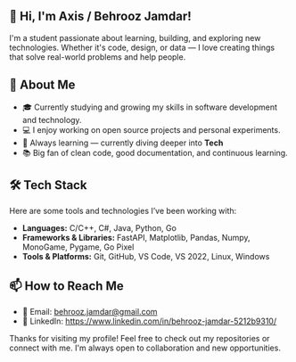 ## 👋 Hi, I'm Axis / Behrooz Jamdar!

I'm a student passionate about learning, building, and exploring new technologies. Whether it's code, design, or data — I love creating things that solve real-world problems and help people.

## 🚀 About Me
- 🎓 Currently studying and growing my skills in software development and technology.
- 💻 I enjoy working on open source projects and personal experiments.
- 🌱 Always learning — currently diving deeper into **Tech**
- 📚 Big fan of clean code, good documentation, and continuous learning.

## 🛠️ Tech Stack
Here are some tools and technologies I’ve been working with:

- **Languages:** C/C++, C#, Java, Python, Go
- **Frameworks & Libraries:** FastAPI, Matplotlib, Pandas, Numpy, MonoGame, Pygame, Go Pixel
- **Tools & Platforms:** Git, GitHub, VS Code, VS 2022, Linux, Windows

## 📫 How to Reach Me
- 💌 Email: behrooz.jamdar@gmail.com
- 🧠 LinkedIn: https://www.linkedin.com/in/behrooz-jamdar-5212b9310/


Thanks for visiting my profile! Feel free to check out my repositories or connect with me. I'm always open to collaboration and new opportunities.
